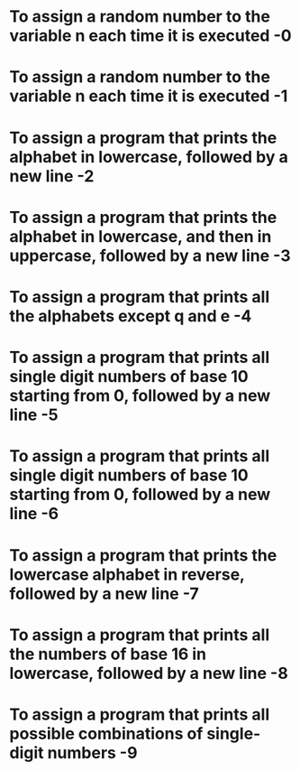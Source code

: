 # To assign a random number to the variable n each time it is executed -0

# To assign a random number to the variable n each time it is executed -1

# To assign a program that prints the alphabet in lowercase, followed by a new line -2

# To assign a program that prints the alphabet in lowercase, and then in uppercase, followed by a new line -3

# To assign a program that prints all the alphabets except q and e -4

# To assign a program that prints all single digit numbers of base 10 starting from 0, followed by a new line -5

# To assign a program that prints all single digit numbers of base 10 starting from 0, followed by a new line -6

# To assign  a program that prints the lowercase alphabet in reverse, followed by a new line -7

# To assign a program that prints all the numbers of base 16 in lowercase, followed by a new line -8

# To assign a program that prints all possible combinations of single-digit numbers -9
